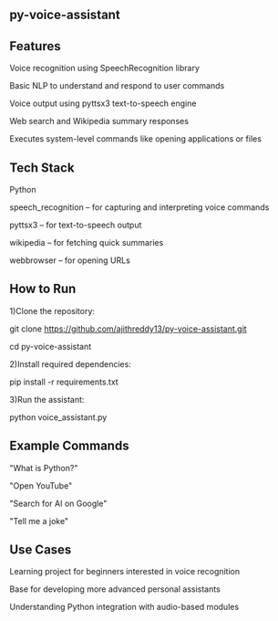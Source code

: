 ## py-voice-assistant

## Features

 Voice recognition using SpeechRecognition library

 Basic NLP to understand and respond to user commands

 Voice output using pyttsx3 text-to-speech engine

 Web search and Wikipedia summary responses

 Executes system-level commands like opening applications or files

## Tech Stack

Python

speech_recognition – for capturing and interpreting voice commands

pyttsx3 – for text-to-speech output

wikipedia – for fetching quick summaries

webbrowser – for opening URLs

## How to Run

1)Clone the repository:

git clone https://github.com/ajithreddy13/py-voice-assistant.git

cd py-voice-assistant

2)Install required dependencies:

pip install -r requirements.txt

3)Run the assistant:

python voice_assistant.py

## Example Commands

"What is Python?"

"Open YouTube"

"Search for AI on Google"

"Tell me a joke"

## Use Cases

Learning project for beginners interested in voice recognition

Base for developing more advanced personal assistants

Understanding Python integration with audio-based modules

